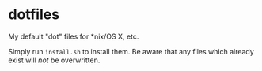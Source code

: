 dotfiles
========

My default "dot" files for *nix/OS X, etc.

Simply run `install.sh` to install them. Be aware that any files which already exist will _not_ be overwritten.
